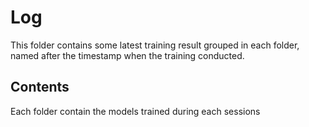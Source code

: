 # Log
This folder contains some latest training result grouped in each folder, named after the timestamp when the training conducted.

## Contents
Each folder contain the models trained during each sessions